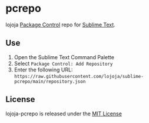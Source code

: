 # pcrepo

lojoja [Package Control](https://packagecontrol.io) repo for [Sublime Text](https://www.sublimetext.com).

## Use

1. Open the Sublime Text Command Palette
2. Select `Package Control: Add Repository`
3. Enter the following URL: `https://raw.githubusercontent.com/lojoja/sublime-pcrepo/main/repository.json`

## License

lojoja-pcrepo is released under the [MIT License](./LICENSE)

